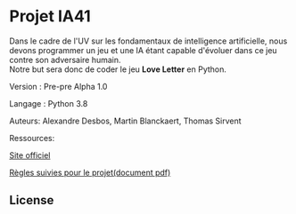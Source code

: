 # Projet IA41

Dans le cadre de l'UV sur les fondamentaux de intelligence artificielle, nous devons programmer un jeu et une IA étant capable d'évoluer dans ce jeu contre son adversaire humain.  
Notre but sera donc de coder le jeu **Love Letter** en Python.

Version : Pre-pre Alpha 1.0

Langage : Python 3.8

Auteurs: Alexandre Desbos, Martin Blanckaert, Thomas Sirvent

Ressources:

[Site officiel](https://www.zmangames.com/en/games/love-letter/)


[Règles suivies pour le projet(document pdf)](https://images.zmangames.com/filer_public/5b/6c/5b6c17d7-7e0e-4b70-a311-9a6c32066010/ll-rulebook.pdf) 


## License
